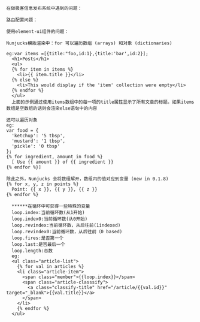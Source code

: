# 

    在做极客信息发布系统中遇到的问题：

    路由配置问题：

    使用element-ui组件的问题：

    Nunjucks模版渲染中：for 可以遍历数组 (arrays) 和对象 (dictionaries)
    
    eg:var items =[{title:"foo,id:1},{title:'bar',id:2}];
      <h1>Posts</h1>
      <ul>
      {% for item in items %}
        <li>{{ item.title }}</li>
      {% else %}
        <li>This would display if the 'item' collection were empty</li>
      {% endfor %}
      </ul>
      上面的示例通过使用items数组中的每一项的title属性显示了所有文章的标题。如果items数组是空数组的话则会渲染else语句中的内容

    还可以遍历对象
    eg:
    var food = {
      'ketchup': '5 tbsp',
      'mustard': '1 tbsp',
      'pickle': '0 tbsp'
    };
    {% for ingredient, amount in food %}
      [ Use {{ amount }} of {{ ingredient }}
    {% endfor %}]

    除此之外，Nunjucks 会将数组解开，数组内的值对应到变量 (new in 0.1.8)
    {% for x, y, z in points %}
      Point: {{ x }}, {{ y }}, {{ z }}
    {% endfor %}

      ******在循环中可获得一些特殊的变量
      loop.index:当前循环数(从1开始)
      loop.index0:当前循环数(从0开始)
      loop.revindex:当前循环数，从后往前(1indexed)
      loop.revindex0:当前循环数，从后往前（0 based)
      loop.fires:是否第一个
      loop.last:是否最后一个
      loop.length:总数
      eg:
      <ul class="article-list">
        {% for val in articles %}
        <li class="article-item">
          <span class="member">{{loop.index}}</span>
          <span class="article-classsify">
            <a class="classify-title" href="/article/{{val.id}}" target="_blank">{{val.title}}</a> 
          </span>
        </li>
        {% endfor %}
      </ul>






